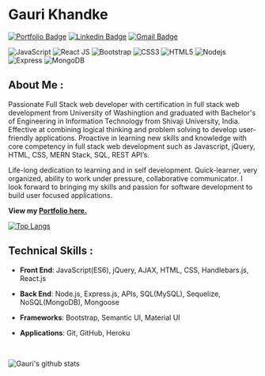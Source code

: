 # Gauri Khandke 

[![Portfolio Badge](https://img.shields.io/badge/-Click_to_View_Portfolio-orange?style=plastic&logoColor=white&link=https://gaurikhandke.github.io/react-portfolio/)](https://gaurikhandke.github.io/react-portfolio/) 
[![Linkedin Badge](https://img.shields.io/badge/-Gauri_Khandke-blue?style=plastic&logo=Linkedin&logoColor=white&link=https://www.linkedin.com/in/gaurikhandke/)](https://www.linkedin.com/in/gaurikhandke/) 
[![Gmail Badge](https://img.shields.io/badge/-khandkegauri@gmail.com-c14438?style=plastic&logo=Gmail&logoColor=white&link=mailto:khandkegauri@gmail.com)](mailto:khandkegauri@gmail.com)
<!-- ![visitors](https://komarev.com/ghpvc/?username=GauriKhandke&color=brightgreen)
![Hits](https://hitcounter.pythonanywhere.com/count/tag.svg?url=https%3A%2F%2Fgithub.com%GauriKhandke%2Fhit-counter) -->

![JavaScript](https://img.shields.io/badge/-JavaScript-black?style=plastic&logo=javascript)
![React JS](https://img.shields.io/badge/-ReactJS-black?style=plastic&logo=react)
![Bootstrap](https://img.shields.io/badge/-Bootstrap-563D7C?style=plastic&logo=bootstrap)
![CSS3](https://img.shields.io/badge/-CSS3-1572B6?style=plastic&logo=css3)
![HTML5](https://img.shields.io/badge/-HTML5-E34F26?style=plastic&logo=html5&logoColor=white)
![Nodejs](https://img.shields.io/badge/-NodeJS-black?style=plastic&logo=Node.js)
![Express](https://img.shields.io/badge/-Express-black?style=plastic&logo=express)
![MongoDB](https://img.shields.io/badge/-MongoDB-black?style=plastic&logo=mongodb)

## About Me :

Passionate Full Stack web developer with certification in full stack web development from University of Washingtion and graduated with Bachelor's of Engineering in Information Technology from Shivaji University, India. Effective at combining logical thinking and problem solving to develop user-friendly applications. Proactive in learning new skills and knowledge with core competency in full stack web development such as Javascript, jQuery, HTML, CSS, MERN Stack, SQL, REST API’s.
  
Life-long dedication to learning and in self development. Quick-learner, very organized, ability to work under pressure, collaborative communicator.
I look forward to bringing my skills and passion for software development to build user focused applications.

**View my [Portfolio here.](https://gaurikhandke.github.io/react-portfolio/)**

[![Top Langs](https://github-readme-stats.vercel.app/api/top-langs/?username=GauriKhandke&layout=compact)](https://github.com/GauriKhandke/github-readme-stats)

## Technical Skills :

* **Front End**: JavaScript(ES6), jQuery, AJAX, HTML, CSS, Handlebars.js, React.js

* **Back End**: Node.js, Express.js, APIs, SQL(MySQL), Sequelize, NoSQL(MongoDB), Mongoose

* **Frameworks**: Bootstrap, Semantic UI, Material UI

* **Applications**: Git, GitHub, Heroku

<br/>

![Gauri's github stats](https://github-readme-stats.vercel.app/api?username=GauriKhandke&show_icons=true&theme=gruvbox)
